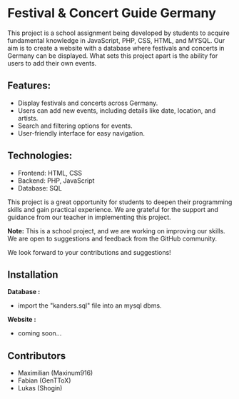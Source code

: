 # Festival & Concert Guide Germany

This project is a school assignment being developed by students to acquire fundamental knowledge in JavaScript, PHP, CSS, HTML, and MYSQL. Our aim is to create a website with a database where festivals and concerts in Germany can be displayed. What sets this project apart is the ability for users to add their own events.

## Features:
- Display festivals and concerts across Germany.
- Users can add new events, including details like date, location, and artists.
- Search and filtering options for events.
- User-friendly interface for easy navigation.

## Technologies:
- Frontend: HTML, CSS
- Backend: PHP, JavaScript 
- Database: SQL


This project is a great opportunity for students to deepen their programming skills and gain practical experience. We are grateful for the support and guidance from our teacher in implementing this project.

**Note:** This is a school project, and we are working on improving our skills. We are open to suggestions and feedback from the GitHub community.

We look forward to your contributions and suggestions!






## Installation
**Database :**  
- import the "kanders.sql" file into an mysql dbms.

**Website :**  
- coming soon...

## Contributors

- Maximilian (Maxinum916)
- Fabian     (GenTToX)
- Lukas      (Shogin)
